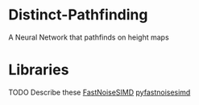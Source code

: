 # Distinct-Pathfinding
A Neural Network that pathfinds on height maps


# Libraries
TODO Describe these
[FastNoiseSIMD](https://github.com/Auburn/FastNoiseSIMD)
[pyfastnoisesimd](https://github.com/robbmcleod/pyfastnoisesimd)

